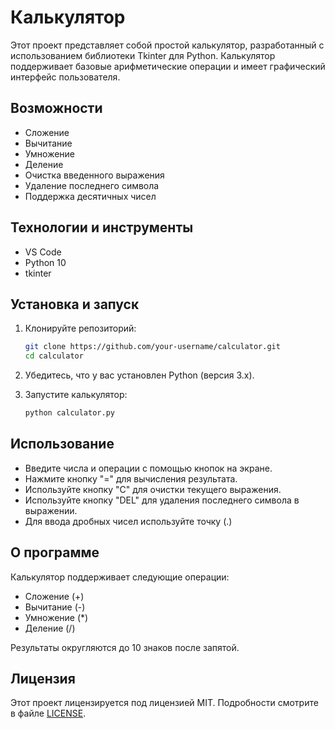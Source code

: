 # Калькулятор

Этот проект представляет собой простой калькулятор, разработанный с использованием библиотеки Tkinter для Python. Калькулятор поддерживает базовые арифметические операции и имеет графический интерфейс пользователя.

## Возможности

- Сложение
- Вычитание
- Умножение
- Деление
- Очистка введенного выражения
- Удаление последнего символа
- Поддержка десятичных чисел

## Технологии и инструменты
- VS Code
- Python 10
- tkinter

## Установка и запуск

1. Клонируйте репозиторий:
    ```bash
    git clone https://github.com/your-username/calculator.git
    cd calculator
    ```

2. Убедитесь, что у вас установлен Python (версия 3.x).

3. Запустите калькулятор:
    ```bash
    python calculator.py
    ```

## Использование

- Введите числа и операции с помощью кнопок на экране.
- Нажмите кнопку "=" для вычисления результата.
- Используйте кнопку "C" для очистки текущего выражения.
- Используйте кнопку "DEL" для удаления последнего символа в выражении.
- Для ввода дробных чисел используйте точку (.)

## О программе

Калькулятор поддерживает следующие операции:
- Сложение (+)
- Вычитание (-)
- Умножение (*)
- Деление (/)

Результаты округляются до 10 знаков после запятой.

## Лицензия

Этот проект лицензируется под лицензией MIT. Подробности смотрите в файле [LICENSE](LICENSE).

